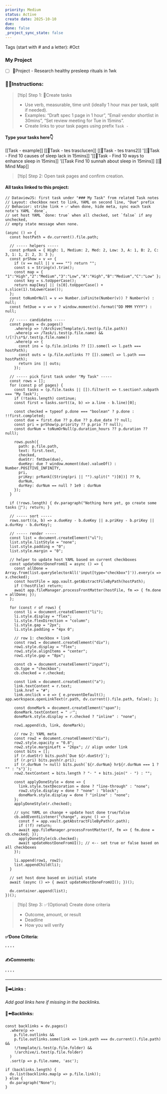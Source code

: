 ```yaml
---
priority: Medium
status: Active
create date: 2025-10-10
due:
done: false
_project_sync_state: false
---
```


Tags (start with # and a letter): #Oct
### My Project
- [ ] 🚀Project - Research healthy presleep rituals in 1wk

### 👷‍♂️Instructions:
> [!tip] Step 1: 📌Create tasks  
> - Use verb, measurable, time unit (ideally 1 hour max per task, split if needed).
> - Examples: “Draft spec 1 page in 1 hour”, “Email vendor shortlist in 30mins”, “Set review meeting for Tue in 15mins”.
> - Create links to your task pages using prefix `Task - `  

#### Type your tasks here👇  
[[Task - example]]
[[📌Task - tes trasclucen]]
[[📌Task - tes trans2]]
'[[📌Task - Find 10 causes of sleep lack in 15mins]]
'[[📌Task - Find 10 ways to enhance sleep in 15mins]]
'[[Task Find 10 sunnah about sleep in 15mins]]
[[🧠Mind Map]]

> [!tip] Step 2: Open task pages and confirm creation.
#### All tasks linked to this project:
~~~dataviewjs
// DataviewJS: first task under "### My Task" from related Task notes
// Layout: checkbox next to link, YAML on second line, "Due" prefix
// Behavior: strike link + ✅ when done, hide meta, sync each task note's YAML `done`,
// set host YAML `done: true` when all checked, set `false` if any unchecked,
// empty state message when none.

(async () => {
  const hostPath = dv.current().file.path;

  // ----- helpers -----
  const prRank = { High: 1, Medium: 2, Med: 2, Low: 3, A: 1, B: 2, C: 3, 1: 1, 2: 2, 3: 3 };
  const prShow = v => {
    if (v == null || v === "") return "";
    const s = String(v).trim();
    const map = { "1":"High","2":"Medium","3":"Low","A":"High","B":"Medium","C":"Low" };
    const key = s.toUpperCase();
    return map[key] || (s[0].toUpperCase() + s.slice(1).toLowerCase());
  };
  const toNumOrNull = v => Number.isFinite(Number(v)) ? Number(v) : null;
  const fmtDue = v => v ? window.moment(v).format("DD MMM YYYY") : null;

  // ----- candidates -----
  const pages = dv.pages()
    .where(p => !/Archive|Template/i.test(p.file.path))
    .where(p => /Task/i.test(p.file.name) && !/[!]\s*$/.test(p.file.name))
    .where(p => {
      const ins = (p.file.inlinks ?? []).some(l => l.path === hostPath);
      const outs = (p.file.outlinks ?? []).some(l => l.path === hostPath);
      return ins || outs;
    });

  // ----- pick first task under "My Task" -----
  const rows = [];
  for (const p of pages) {
    const tasks = (p.file.tasks || []).filter(t => t.section?.subpath === "My Task");
    if (!tasks.length) continue;
    const first = tasks.sort((a, b) => a.line - b.line)[0];

    const checked = typeof p.done === "boolean" ? p.done : !!first.completed;
    const due = first.due ?? p.due ?? p.due_date ?? null;
    const pri = prShow(p.priority ?? p.prio ?? null);
    const durNum = toNumOrNull(p.duration_hours ?? p.duration ?? null);

    rows.push({
      path: p.file.path,
      text: first.text,
      checked,
      dueStr: fmtDue(due),
      dueKey: due ? window.moment(due).valueOf() : Number.POSITIVE_INFINITY,
      pri,
      priKey: prRank[(String(pri || "").split(" ")[0])] ?? 9,
      durNum,
      durKey: durNum == null ? 1e9 : durNum
    });
  }

  if (!rows.length) { dv.paragraph("Nothing here yet, go create some tasks 🙂"); return; }

  // ----- sort -----
  rows.sort((a, b) => a.dueKey - b.dueKey || a.priKey - b.priKey || a.durKey - b.durKey);

  // ----- render -----
  const list = document.createElement("ul");
  list.style.listStyle = "none";
  list.style.padding = "0";
  list.style.margin = "0";

  // helper to update host YAML based on current checkboxes
  const updateHostDoneFromUI = async () => {
    const allDone = Array.from(list.querySelectorAll('input[type="checkbox"]')).every(x => x.checked);
    const hostFile = app.vault.getAbstractFileByPath(hostPath);
    if (!hostFile) return;
    await app.fileManager.processFrontMatter(hostFile, fm => { fm.done = allDone; });
  };

  for (const r of rows) {
    const li = document.createElement("li");
    li.style.display = "flex";
    li.style.flexDirection = "column";
    li.style.gap = "2px";
    li.style.padding = "4px 0";

    // row 1: checkbox + link
    const row1 = document.createElement("div");
    row1.style.display = "flex";
    row1.style.alignItems = "center";
    row1.style.gap = "8px";

    const cb = document.createElement("input");
    cb.type = "checkbox";
    cb.checked = r.checked;

    const link = document.createElement("a");
    link.textContent = r.text;
    link.href = "#";
    link.onclick = e => { e.preventDefault(); app.workspace.openLinkText(r.path, dv.current().file.path, false); };

    const doneMark = document.createElement("span");
    doneMark.textContent = " ✅";
    doneMark.style.display = r.checked ? "inline" : "none";

    row1.append(cb, link, doneMark);

    // row 2: YAML meta
    const row2 = document.createElement("div");
    row2.style.opacity = "0.8";
    row2.style.marginLeft = "26px"; // align under link
    const bits = [];
    if (r.dueStr) bits.push(`Due ${r.dueStr}`);
    if (r.pri) bits.push(r.pri);
    if (r.durNum != null) bits.push(`${r.durNum} hr${r.durNum === 1 ? "" : "s"}`);
    row2.textContent = bits.length ? "· " + bits.join(" · ") : "";

    const applyDoneStyle = done => {
      link.style.textDecoration = done ? "line-through" : "none";
      row2.style.display = done ? "none" : "block";
      doneMark.style.display = done ? "inline" : "none";
    };
    applyDoneStyle(r.checked);

    // sync YAML on change + update host done true/false
    cb.addEventListener("change", async () => {
      const f = app.vault.getAbstractFileByPath(r.path);
      if (!f) return;
      await app.fileManager.processFrontMatter(f, fm => { fm.done = cb.checked; });
      applyDoneStyle(cb.checked);
      await updateHostDoneFromUI(); // <-- set true or false based on all checkboxes
    });

    li.append(row1, row2);
    list.appendChild(li);
  }

  // set host done based on initial state
  await (async () => { await updateHostDoneFromUI(); })();

  dv.container.append(list);
})();
~~~


> [!tip] Step 3: ✅(Optional) Create done criteria
> - Outcome, amount, or result
> - Deadline
> - How you will verify

#### ✅Done Criteria:
'
'
'
'
#### ✍️Comments:
'
'
'
'
___
#### 🔗➡️Links  :
*Add goal links here if missing in the backlinks.*


#### 🔗⬅️Backlinks:
~~~dataviewjs
const backlinks = dv.pages()
  .where(p =>
    p.file.outlinks &&
    p.file.outlinks.some(link => link.path === dv.current().file.path) &&
    !/template/i.test(p.file.folder) &&
    !/archive/i.test(p.file.folder)
  )
  .sort(p => p.file.name, 'asc');

if (backlinks.length) {
  dv.list(backlinks.map(p => p.file.link));
} else {
  dv.paragraph("None");
}
~~~


